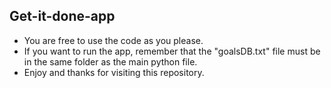 ## Get-it-done-app

- You are free to use the code as you please.
- If you want to run the app, remember that the "goalsDB.txt" file must be in the same folder as the main python file.
- Enjoy and thanks for visiting this repository.
